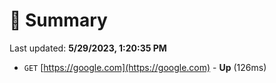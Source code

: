 # 📖 Summary
Last updated: **5/29/2023, 1:20:35 PM**

- `GET` [https://google.com](https://google.com) - **Up** (126ms)
